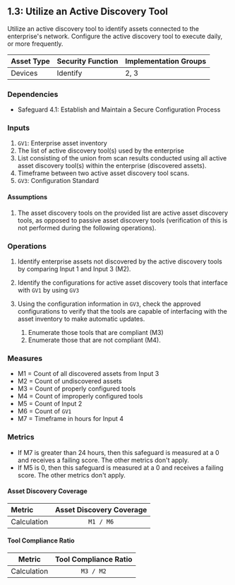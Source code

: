 ## 1.3: Utilize an Active Discovery Tool

Utilize an active discovery tool to identify assets connected to the
enterprise's network. Configure the active discovery tool to execute
daily, or more frequently.

Asset Type | Security Function | Implementation Groups
------------ | ------------- | ------------
Devices | Identify | 2, 3

### Dependencies

-   Safeguard 4.1: Establish and Maintain a Secure Configuration Process

### Inputs

1.  `GV1`: Enterprise asset inventory
2.  The list of active discovery tool(s) used by the enterprise
3.  List consisting of the union from scan results conducted using all
    active asset discovery tool(s) within the enterprise (discovered
    assets).
4.  Timeframe between two active asset discovery tool scans.
5.  `GV3`: Configuration Standard

#### Assumptions

1.  The asset discovery tools on the provided list are active asset
    discovery tools, as opposed to passive asset discovery tools
    (verification of this is not performed during the following
    operations).

### Operations

1.  Identify enterprise assets not discovered by the active discovery
    tools by comparing Input 1 and Input 3 (M2).

2.  Identify the configurations for active asset discovery tools that
    interface with `GV1` by using `GV3`

3. Using the configuration information in `GV3`, check the approved configurations to verify that the tools are capable of interfacing with the asset inventory to make automatic updates.
   1. Enumerate those tools that are compliant (M3)
   2. Enumerate those that are not compliant (M4).


### Measures

-   M1 = Count of all discovered assets from Input 3
-   M2 = Count of undiscovered assets
-   M3 = Count of properly configured tools
-   M4 = Count of improperly configured tools
-   M5 = Count of Input 2
-   M6 = Count of `GV1`
-   M7 = Timeframe in hours for Input 4

### Metrics

-   If M7 is greater than 24 hours, then this safeguard is measured at a
    0 and receives a failing score. The other metrics don\'t apply.
-   If M5 is 0, then this safeguard is measured at a 0 and receives a
    failing score. The other metrics don\'t apply.

#### Asset Discovery Coverage

| Metric              | Asset Discovery Coverage                  |
|:--------------------|:-----------------------------------------:|
| Calculation         | `M1 / M6`                                 |


#### Tool Compliance Ratio

| Metric          | Tool Compliance Ratio |
|:---------------:|:---------------------:|
| Calculation     | `M3 / M2`             |

